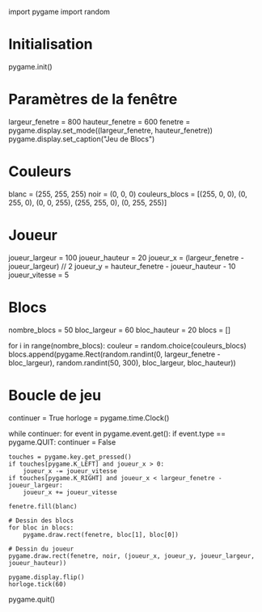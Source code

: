 import pygame
import random

# Initialisation
pygame.init()

# Paramètres de la fenêtre
largeur_fenetre = 800
hauteur_fenetre = 600
fenetre = pygame.display.set_mode((largeur_fenetre, hauteur_fenetre))
pygame.display.set_caption("Jeu de Blocs")

# Couleurs
blanc = (255, 255, 255)
noir = (0, 0, 0)
couleurs_blocs = [(255, 0, 0), (0, 255, 0), (0, 0, 255), (255, 255, 0), (0, 255, 255)]

# Joueur
joueur_largeur = 100
joueur_hauteur = 20
joueur_x = (largeur_fenetre - joueur_largeur) // 2
joueur_y = hauteur_fenetre - joueur_hauteur - 10
joueur_vitesse = 5

# Blocs
nombre_blocs = 50
bloc_largeur = 60
bloc_hauteur = 20
blocs = []

for i in range(nombre_blocs):
    couleur = random.choice(couleurs_blocs)
    blocs.append(pygame.Rect(random.randint(0, largeur_fenetre - bloc_largeur), random.randint(50, 300), bloc_largeur, bloc_hauteur))

# Boucle de jeu
continuer = True
horloge = pygame.time.Clock()

while continuer:
    for event in pygame.event.get():
        if event.type == pygame.QUIT:
            continuer = False
    
    touches = pygame.key.get_pressed()
    if touches[pygame.K_LEFT] and joueur_x > 0:
        joueur_x -= joueur_vitesse
    if touches[pygame.K_RIGHT] and joueur_x < largeur_fenetre - joueur_largeur:
        joueur_x += joueur_vitesse
    
    fenetre.fill(blanc)
    
    # Dessin des blocs
    for bloc in blocs:
        pygame.draw.rect(fenetre, bloc[1], bloc[0])
    
    # Dessin du joueur
    pygame.draw.rect(fenetre, noir, (joueur_x, joueur_y, joueur_largeur, joueur_hauteur))
    
    pygame.display.flip()
    horloge.tick(60)

pygame.quit()
